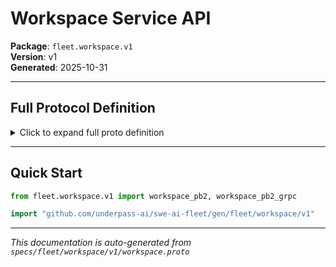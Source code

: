 # Workspace Service API

**Package**: `fleet.workspace.v1`  
**Version**: v1  
**Generated**: 2025-10-31

---

## Full Protocol Definition

<details>
<summary>Click to expand full proto definition</summary>

```protobuf
syntax = "proto3";
package fleet.workspace.v1;

option go_package = "github.com/underpass-ai/swe-ai-fleet/services/workspace/gen/fleet/workspace/v1;workspacev1";

// WorkspaceService manages scoring of containerized agent workspaces
service WorkspaceService {
  rpc ScoreWorkspace (ScoreWorkspaceRequest) returns (ScoreWorkspaceResponse);
}

message ScoreWorkspaceRequest {
  string job_id = 1;
  WorkspaceReport report = 2;
  string rigor_level = 3; // L0, L1, L2, L3
}

message WorkspaceReport {
  string job_id = 1;
  string commit = 2;
  BuildResult build = 3;
  UnitResult unit = 4;
  StaticResult static = 5;
  E2EResult e2e = 6;
  PRResult pr = 7;
  Timings timings = 8;
}

message BuildResult {
  bool ok = 1;
}

message UnitResult {
  bool ok = 1;
  int32 passed = 2;
  int32 failed = 3;
  float coverage = 4;
}

message StaticResult {
  bool ok = 1;
  SonarResult sonar = 2;
}

message SonarResult {
  string project_key = 1;
  string quality_gate = 2; // OK, WARN, ERROR, NONE
  int32 new_critical = 3;
  int32 new_major = 4;
}

message E2EResult {
  bool ok = 1;
  int32 passed = 2;
  int32 failed = 3;
}

message PRResult {
  string url = 1;
}

message Timings {
  int32 total_ms = 1;
}

message ScoreWorkspaceResponse {
  int32 score = 1; // 0-100
  string rigor = 2;
  repeated string reasons = 3; // Human-readable pass/fail reasons per dimension
  string gating_decision = 4; // pass, warn, block
}
```

</details>

---

## Quick Start

```python
from fleet.workspace.v1 import workspace_pb2, workspace_pb2_grpc
```

```go
import "github.com/underpass-ai/swe-ai-fleet/gen/fleet/workspace/v1"
```

---

*This documentation is auto-generated from `specs/fleet/workspace/v1/workspace.proto`*
